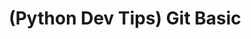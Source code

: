 ---
layout: post
title: (Python Dev Tips) Git Basic
categories: [Research/CS]
tags: [CS, Dev, Git]
---